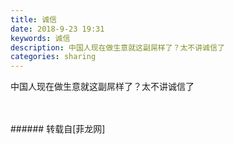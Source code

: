 ```yaml
---
title: 诚信
date: 2018-9-23 19:31
keywords: 诚信
description: 中国人现在做生意就这副屌样了？太不讲诚信了
categories: sharing
---
```

<td class="t_f" id="postmessage_1868101">

中国人现在做生意就这副屌样了？太不讲诚信了<img alt="" border="0" class="zoom" data-cf-modified-64320d383847498a9ce6ee54-="" file="http://www.flw.ph//mobcent//app/data/phiz/default/18.png" id="aimg_FC011" lazyloadthumb="1" onclick="" onmouseover="" src="http://www.flw.ph//mobcent//app/data/phiz/default/18.png"/><img alt="" border="0" class="zoom" data-cf-modified-64320d383847498a9ce6ee54-="" file="http://www.flw.ph//mobcent//app/data/phiz/default/18.png" id="aimg_Okbz3" lazyloadthumb="1" onclick="" onmouseover="" src="http://www.flw.ph//mobcent//app/data/phiz/default/18.png"/><img alt="" border="0" class="zoom" data-cf-modified-64320d383847498a9ce6ee54-="" file="http://www.flw.ph//mobcent//app/data/phiz/default/18.png" id="aimg_OkTwW" lazyloadthumb="1" onclick="" onmouseover="" src="http://www.flw.ph//mobcent//app/data/phiz/default/18.png"/><br/>
<img alt="" border="0" class="zoom" data-cf-modified-64320d383847498a9ce6ee54-="" file="http://www.flw.ph/data/appbyme/upload/image/201809/23/zVs3b5NYChbJ.jpg" id="aimg_BSE1y" lazyloadthumb="1" onclick="" onmouseover="" src="http://www.flw.ph/data/appbyme/upload/image/201809/23/zVs3b5NYChbJ.jpg"/><br/>
<br/>
<img alt="" border="0" class="zoom" data-cf-modified-64320d383847498a9ce6ee54-="" file="http://www.flw.ph/data/appbyme/upload/image/201809/23/klwAkEvja6Om.jpg" id="aimg_oh6zu" lazyloadthumb="1" onclick="" onmouseover="" src="http://www.flw.ph/data/appbyme/upload/image/201809/23/klwAkEvja6Om.jpg"/><br/>
<br/>
</td>
###### 转载自[菲龙网]